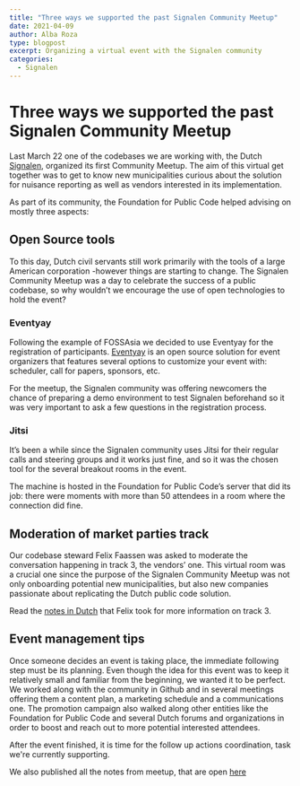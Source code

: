 ```yaml
---
title: "Three ways we supported the past Signalen Community Meetup"
date: 2021-04-09
author: Alba Roza
type: blogpost
excerpt: Organizing a virtual event with the Signalen community
categories:
  - Signalen
---
```


# Three ways we supported the past Signalen Community Meetup

Last March 22 one of the codebases we are working with, the Dutch [Signalen](signalen.org), organized its first Community Meetup. The aim of this virtual get together was to get to know new municipalities curious about the solution for nuisance reporting as well as vendors interested in its implementation.

As part of its community, the Foundation for Public Code helped advising on mostly three aspects:

## Open Source tools

To this day, Dutch civil servants still work primarily with the tools of a large American corporation -however things are starting to change. The Signalen Community Meetup was a day to celebrate the success of a public codebase, so why wouldn’t we encourage the use of open technologies to hold the event?

### Eventyay

Following the example of FOSSAsia we decided to use Eventyay for the registration of participants. [Eventyay](https://eventyay.com/) is an open source solution for event organizers that features several options to customize your event with: scheduler, call for papers, sponsors, etc. 
 
For the meetup, the Signalen community was offering newcomers the chance of preparing a demo environment to test Signalen beforehand so it was very important to ask a few questions in the registration process. 

### Jitsi

It’s been a while since the Signalen community uses Jitsi for their regular calls and steering groups and it works just fine, and so it was the chosen tool for the several breakout rooms in the event. 

The machine is hosted in the Foundation for Public Code’s server that did its job: there were moments with more than 50 attendees in a room where the connection did fine.

## Moderation of market parties track

Our codebase steward Felix Faassen was asked to moderate the conversation happening in track 3, the vendors’ one. This virtual room was a crucial one since the purpose of the Signalen Community Meetup was not only onboarding potential new municipalities, but also new companies passionate about replicating the Dutch public code solution. 

Read the [notes in Dutch](https://hackmd.io/@felixfaassen/B1RuQXDV_) that Felix took for more information on track 3.

## Event management tips

Once someone decides an event is taking place, the immediate following step must be its planning. Even though the idea for this event was to keep it relatively small and familiar from the beginning, we wanted it to be perfect. We worked along with the community in Github and in several meetings offering them a content plan, a marketing schedule and a communications one. The promotion campaign also walked along other entities like the Foundation for Public Code and several Dutch forums and organizations in order to boost and reach out to more potential interested attendees.

After the event finished, it is time for the follow up actions coordination, task we're currently supporting.

We also published all the notes from meetup, that are open [here](https://signalen.org/en/news/2021-03-29-notes-community-meetup/)
